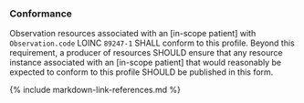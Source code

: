 ### Conformance

Observation resources associated with an [in-scope patient] with `Observation.code` LOINC `89247-1` SHALL conform to this profile. Beyond this requirement, a producer of resources SHOULD ensure that any resource instance associated with an [in-scope patient] that would reasonably be expected to conform to this profile SHOULD be published in this form.

{% include markdown-link-references.md %}